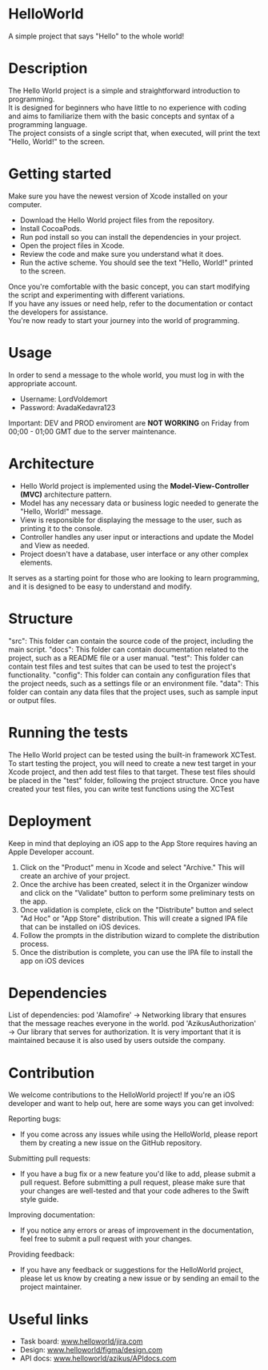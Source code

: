 # HelloWorld
A simple project that says "Hello" to the whole world!

# Description
<p>The Hello World project is a simple and straightforward introduction to programming.<br>
It is designed for beginners who have little to no experience with coding and aims to familiarize them with the basic concepts 
and syntax of a programming language.<br> 
The project consists of a single script that, when executed, will print the text "Hello, World!" to the screen.</p>

# Getting started
Make sure you have the newest version of Xcode installed on your computer.
* Download the Hello World project files from the repository.
* Install CocoaPods.
* Run pod install so you can install the dependencies in your project.
* Open the project files in Xcode.
* Review the code and make sure you understand what it does.
* Run the active scheme.
You should see the text "Hello, World!" printed to the screen.<br>

Once you're comfortable with the basic concept, you can start modifying the script and experimenting with different variations.<br>
If you have any issues or need help, refer to the documentation or contact the developers for assistance.<br>
You're now ready to start your journey into the world of programming.

# Usage
In order to send a message to the whole world, you must log in with the appropriate account.
* Username: LordVoldemort
* Password: AvadaKedavra123

Important: DEV and PROD enviroment are <strong>NOT WORKING</strong> on Friday from 00;00 - 01;00 GMT due to the server maintenance.

# Architecture
* Hello World project is implemented using the <strong>Model-View-Controller (MVC)</strong> architecture pattern.
* Model has any necessary data or business logic needed to generate the "Hello, World!" message.
* View is responsible for displaying the message to the user, such as printing it to the console.
* Controller handles any user input or interactions and update the Model and View as needed.
* Project doesn't have a database, user interface or any other complex elements.

It serves as a starting point for those who are looking to learn programming, and it is designed to be easy to understand and modify.

# Structure 
"src": This folder can contain the source code of the project, including the main script.
"docs": This folder can contain documentation related to the project, such as a README file or a user manual.
"test": This folder can contain test files and test suites that can be used to test the project's functionality.
"config": This folder can contain any configuration files that the project needs, such as a settings file or an environment file.
"data": This folder can contain any data files that the project uses, such as sample input or output files.

# Running the tests
The Hello World project can be tested using the built-in framework XCTest.
To start testing the project, you will need to create a new test target in your Xcode project, 
and then add test files to that target. These test files should be placed in the "test" folder, following the project structure.
Once you have created your test files, you can write test functions using the XCTest 

# Deployment
Keep in mind that deploying an iOS app to the App Store requires having an Apple Developer account.

1. Click on the "Product" menu in Xcode and select "Archive." This will create an archive of your project.
2. Once the archive has been created, select it in the Organizer window and click on the "Validate" button to perform some preliminary tests on the app.
3. Once validation is complete, click on the "Distribute" button and select "Ad Hoc" or "App Store" distribution. 
This will create a signed IPA file that can be installed on iOS devices.
4. Follow the prompts in the distribution wizard to complete the distribution process.
5. Once the distribution is complete, you can use the IPA file to install the app on iOS devices

# Dependencies

List of dependencies: 
pod 'Alamofire' -> Networking library that ensures that the message reaches everyone in the world.
pod 'AzikusAuthorization' -> Our library that serves for authorization. 
It is very important that it is maintained because it is also used by users outside the company.

# Contribution
We welcome contributions to the HelloWorld project! If you're an iOS developer and want to help out, here are some ways you can get involved:

Reporting bugs: 
- If you come across any issues while using the HelloWorld, please report them by creating a new issue on the GitHub repository.

Submitting pull requests: 
- If you have a bug fix or a new feature you'd like to add, please submit a pull request. Before submitting a pull request, 
please make sure that your changes are well-tested and that your code adheres to the Swift style guide.

Improving documentation: 
- If you notice any errors or areas of improvement in the documentation, feel free to submit a pull request with your changes.

Providing feedback:
- If you have any feedback or suggestions for the HelloWorld project, please let us know by creating a new issue or by sending an email to the project maintainer.

# Useful links
* Task board: www.helloworld/jira.com
* Design: www.helloworld/figma/design.com
* API docs: www.helloworld/azikus/APIdocs.com
